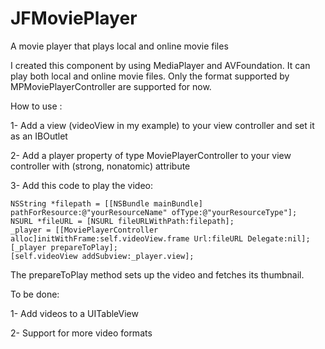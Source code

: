 # JFMoviePlayer
A movie player that plays local and online movie files

I created this component by using MediaPlayer and AVFoundation. It can play both local and online movie files.
Only the format supported by MPMoviePlayerController are supported for now.

How to use :

1- Add a view (videoView in my example) to your view controller and set it as an IBOutlet

2- Add a player property of type MoviePlayerController to your view controller with (strong, nonatomic) attribute

3- Add this code to play the video:

    NSString *filepath = [[NSBundle mainBundle] pathForResource:@"yourResourceName" ofType:@"yourResourceType"];
    NSURL *fileURL = [NSURL fileURLWithPath:filepath];
    _player = [[MoviePlayerController alloc]initWithFrame:self.videoView.frame Url:fileURL Delegate:nil];
    [_player prepareToPlay];
    [self.videoView addSubview:_player.view];

The prepareToPlay method sets up the video and  fetches its thumbnail.


To be done: 

1- Add videos to a UITableView

2- Support for more video formats
